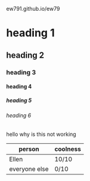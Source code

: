 ew791.github.io/ew79

# heading 1
## heading 2
### heading 3
#### heading 4
##### heading 5
###### heading 6

hello
why is this not working

| person | coolness |
| ------ | -------- |
| Ellen  | 10/10    |
| everyone else | 0/10 |
